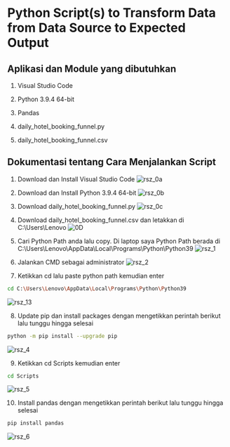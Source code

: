 # Python  Script(s) to Transform Data from Data Source to Expected Output



## Aplikasi dan Module yang dibutuhkan
1. Visual Studio Code


2. Python 3.9.4 64-bit


3. Pandas


4. daily_hotel_booking_funnel.py


5. daily_hotel_booking_funnel.csv



## Dokumentasi tentang Cara Menjalankan Script
1. Download dan Install Visual Studio Code 
![rsz_0a](https://user-images.githubusercontent.com/61418879/115966577-7c892580-a558-11eb-8514-092dfb7e4105.png)


2. Download dan Install Python 3.9.4 64-bit
![rsz_0b](https://user-images.githubusercontent.com/61418879/115966639-c70aa200-a558-11eb-92ec-64dcd28e4a9b.png)


3. Download daily_hotel_booking_funnel.py
![rsz_0c](https://user-images.githubusercontent.com/61418879/115967360-7c8b2480-a55c-11eb-8bce-b27393d2b3ed.png)


4. Download daily_hotel_booking_funnel.csv dan letakkan di C:\Users\Lenovo
![0D](https://user-images.githubusercontent.com/61418879/115967505-2074d000-a55d-11eb-8786-12ffee8f645a.png)


5. Cari Python Path anda lalu copy. Di laptop saya Python Path berada di C:\Users\Lenovo\AppData\Local\Programs\Python\Python39
![rsz_1](https://user-images.githubusercontent.com/61418879/115966806-6af44d80-a559-11eb-9f58-8a24c102f634.png)


6. Jalankan CMD sebagai administrator
![rsz_2](https://user-images.githubusercontent.com/61418879/115966913-efdf6700-a559-11eb-8546-be73e779cb14.png)


7. Ketikkan cd lalu paste python path kemudian enter
```sh
cd C:\Users\Lenovo\AppData\Local\Programs\Python\Python39
```
![rsz_13](https://user-images.githubusercontent.com/61418879/115967169-3a151800-a55b-11eb-9127-8254ab93fa60.png)


8. Update pip dan install packages dengan mengetikkan perintah berikut lalu tunggu hingga selesai
```sh
python -m pip install --upgrade pip
```
![rsz_4](https://user-images.githubusercontent.com/61418879/115967609-cc1e2000-a55d-11eb-8d36-1a2ef74e816f.png)


9. Ketikkan cd Scripts kemudian enter
```sh
cd Scripts
```
![rsz_5](https://user-images.githubusercontent.com/61418879/115968047-f83aa080-a55f-11eb-8cd6-d3735e5b7245.png)


10. Install pandas dengan mengetikkan perintah berikut lalu tunggu hingga selesai
```sh
pip install pandas
```
![rsz_6](https://user-images.githubusercontent.com/61418879/115968159-9af31f00-a560-11eb-91b0-ecee44585fd7.png)

